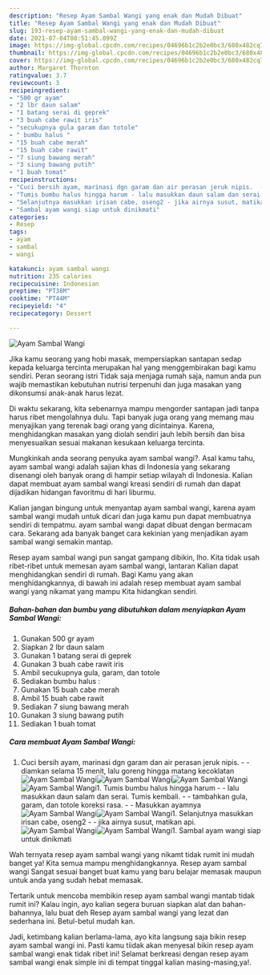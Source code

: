 ```yaml
---
description: "Resep Ayam Sambal Wangi yang enak dan Mudah Dibuat"
title: "Resep Ayam Sambal Wangi yang enak dan Mudah Dibuat"
slug: 193-resep-ayam-sambal-wangi-yang-enak-dan-mudah-dibuat
date: 2021-07-04T08:51:45.099Z
image: https://img-global.cpcdn.com/recipes/04696b1c2b2e0bc3/680x482cq70/ayam-sambal-wangi-foto-resep-utama.jpg
thumbnail: https://img-global.cpcdn.com/recipes/04696b1c2b2e0bc3/680x482cq70/ayam-sambal-wangi-foto-resep-utama.jpg
cover: https://img-global.cpcdn.com/recipes/04696b1c2b2e0bc3/680x482cq70/ayam-sambal-wangi-foto-resep-utama.jpg
author: Margaret Thornton
ratingvalue: 3.7
reviewcount: 3
recipeingredient:
- "500 gr ayam"
- "2 lbr daun salam"
- "1 batang serai di geprek"
- "3 buah cabe rawit iris"
- "secukupnya gula garam dan totole"
- " bumbu halus "
- "15 buah cabe merah"
- "15 buah cabe rawit"
- "7 siung bawang merah"
- "3 siung bawang putih"
- "1 buah tomat"
recipeinstructions:
- "Cuci bersih ayam, marinasi dgn garam dan air perasan jeruk nipis.  - diamkan selama 15 menit, lalu goreng hingga matang kecoklatan"
- "Tumis bumbu halus hingga harum - lalu masukkan daun salam dan serai. Tumis kembali. - tambahkan gula, garam, dan totole koreksi rasa. - Masukkan ayamnya"
- "Selanjutnya masukkan irisan cabe, oseng2 - jika airnya susut, matikan api."
- "Sambal ayam wangi siap untuk dinikmati"
categories:
- Resep
tags:
- ayam
- sambal
- wangi

katakunci: ayam sambal wangi 
nutrition: 235 calories
recipecuisine: Indonesian
preptime: "PT38M"
cooktime: "PT44M"
recipeyield: "4"
recipecategory: Dessert

---
```



![Ayam Sambal Wangi](https://img-global.cpcdn.com/recipes/04696b1c2b2e0bc3/680x482cq70/ayam-sambal-wangi-foto-resep-utama.jpg)

Jika kamu seorang yang hobi masak, mempersiapkan santapan sedap kepada keluarga tercinta merupakan hal yang menggembirakan bagi kamu sendiri. Peran seorang istri Tidak saja menjaga rumah saja, namun anda pun wajib memastikan kebutuhan nutrisi terpenuhi dan juga masakan yang dikonsumsi anak-anak harus lezat.

Di waktu  sekarang, kita sebenarnya mampu mengorder santapan jadi tanpa harus ribet mengolahnya dulu. Tapi banyak juga orang yang memang mau menyajikan yang terenak bagi orang yang dicintainya. Karena, menghidangkan masakan yang diolah sendiri jauh lebih bersih dan bisa menyesuaikan sesuai makanan kesukaan keluarga tercinta. 



Mungkinkah anda seorang penyuka ayam sambal wangi?. Asal kamu tahu, ayam sambal wangi adalah sajian khas di Indonesia yang sekarang disenangi oleh banyak orang di hampir setiap wilayah di Indonesia. Kalian dapat membuat ayam sambal wangi kreasi sendiri di rumah dan dapat dijadikan hidangan favoritmu di hari liburmu.

Kalian jangan bingung untuk menyantap ayam sambal wangi, karena ayam sambal wangi mudah untuk dicari dan juga kamu pun dapat membuatnya sendiri di tempatmu. ayam sambal wangi dapat dibuat dengan bermacam cara. Sekarang ada banyak banget cara kekinian yang menjadikan ayam sambal wangi semakin mantap.

Resep ayam sambal wangi pun sangat gampang dibikin, lho. Kita tidak usah ribet-ribet untuk memesan ayam sambal wangi, lantaran Kalian dapat menghidangkan sendiri di rumah. Bagi Kamu yang akan menghidangkannya, di bawah ini adalah resep membuat ayam sambal wangi yang nikamat yang mampu Kita hidangkan sendiri.

<!--inarticleads1-->

##### Bahan-bahan dan bumbu yang dibutuhkan dalam menyiapkan Ayam Sambal Wangi:

1. Gunakan 500 gr ayam
1. Siapkan 2 lbr daun salam
1. Gunakan 1 batang serai di geprek
1. Gunakan 3 buah cabe rawit iris
1. Ambil secukupnya gula, garam, dan totole
1. Sediakan  bumbu halus :
1. Gunakan 15 buah cabe merah
1. Ambil 15 buah cabe rawit
1. Sediakan 7 siung bawang merah
1. Gunakan 3 siung bawang putih
1. Sediakan 1 buah tomat




<!--inarticleads2-->

##### Cara membuat Ayam Sambal Wangi:

1. Cuci bersih ayam, marinasi dgn garam dan air perasan jeruk nipis.  - - diamkan selama 15 menit, lalu goreng hingga matang kecoklatan
<img src="//assets-global.cpcdn.com/assets/icons/button_play-2c75c40dde080a61004c1f40b05d8f140eaff45d7e9e6481dc71c63d2e7c4909.png" alt="Ayam Sambal Wangi"><img src="https://img-global.cpcdn.com/steps/f0d00736a0bfb941/160x128cq70/ayam-sambal-wangi-langkah-memasak-1-foto.jpg" alt="Ayam Sambal Wangi"><img src="//assets-global.cpcdn.com/assets/icons/button_play-2c75c40dde080a61004c1f40b05d8f140eaff45d7e9e6481dc71c63d2e7c4909.png" alt="Ayam Sambal Wangi"><img src="https://img-global.cpcdn.com/steps/2aafd63e3086694a/160x128cq70/ayam-sambal-wangi-langkah-memasak-1-foto.jpg" alt="Ayam Sambal Wangi">1. Tumis bumbu halus hingga harum - - lalu masukkan daun salam dan serai. Tumis kembali. - - tambahkan gula, garam, dan totole koreksi rasa. - - Masukkan ayamnya
<img src="//assets-global.cpcdn.com/assets/icons/button_play-2c75c40dde080a61004c1f40b05d8f140eaff45d7e9e6481dc71c63d2e7c4909.png" alt="Ayam Sambal Wangi"><img src="//assets-global.cpcdn.com/assets/icons/button_play-2c75c40dde080a61004c1f40b05d8f140eaff45d7e9e6481dc71c63d2e7c4909.png" alt="Ayam Sambal Wangi">1. Selanjutnya masukkan irisan cabe, oseng2 - - jika airnya susut, matikan api.
<img src="//assets-global.cpcdn.com/assets/icons/button_play-2c75c40dde080a61004c1f40b05d8f140eaff45d7e9e6481dc71c63d2e7c4909.png" alt="Ayam Sambal Wangi"><img src="//assets-global.cpcdn.com/assets/icons/button_play-2c75c40dde080a61004c1f40b05d8f140eaff45d7e9e6481dc71c63d2e7c4909.png" alt="Ayam Sambal Wangi">1. Sambal ayam wangi siap untuk dinikmati




Wah ternyata resep ayam sambal wangi yang nikamt tidak rumit ini mudah banget ya! Kita semua mampu menghidangkannya. Resep ayam sambal wangi Sangat sesuai banget buat kamu yang baru belajar memasak maupun untuk anda yang sudah hebat memasak.

Tertarik untuk mencoba membikin resep ayam sambal wangi mantab tidak rumit ini? Kalau ingin, ayo kalian segera buruan siapkan alat dan bahan-bahannya, lalu buat deh Resep ayam sambal wangi yang lezat dan sederhana ini. Betul-betul mudah kan. 

Jadi, ketimbang kalian berlama-lama, ayo kita langsung saja bikin resep ayam sambal wangi ini. Pasti kamu tiidak akan menyesal bikin resep ayam sambal wangi enak tidak ribet ini! Selamat berkreasi dengan resep ayam sambal wangi enak simple ini di tempat tinggal kalian masing-masing,ya!.

